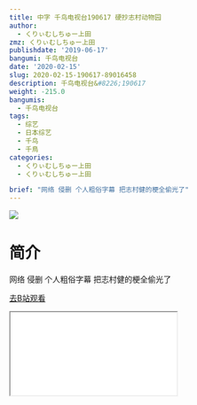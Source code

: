 ```yaml
---
title: 中字 千鸟电视台190617 硬抄志村动物园
author:
  - くりぃむしちゅー上田
zmz: くりぃむしちゅー上田
publishdate: '2019-06-17'
bangumi: 千鸟电视台
date: '2020-02-15'
slug: 2020-02-15-190617-89016458
description: 千鸟电视台&#8226;190617
weight: -215.0
bangumis:
  - 千鸟电视台
tags:
  - 综艺
  - 日本综艺
  - 千鸟
  - 千鳥
categories:
  - くりぃむしちゅー上田
  - くりぃむしちゅー上田

brief: "网络 侵删 个人粗俗字幕 把志村健的梗全偷光了"
---
```

![](https://raw.githubusercontent.com/tcgriffith/owaraisite/master/static/tmpimg/de32a218943b587c18121a407ad6a8b772105cca.jpg.480.jpg)
# 简介  
网络
侵删 个人粗俗字幕
把志村健的梗全偷光了  

[去B站观看](https://www.bilibili.com/video/av89016458/)
<div class ="resp-container"><iframe class="testiframe" src="//player.bilibili.com/player.html?aid=89016458"", scrolling="no", allowfullscreen="true" > </iframe></div> 
